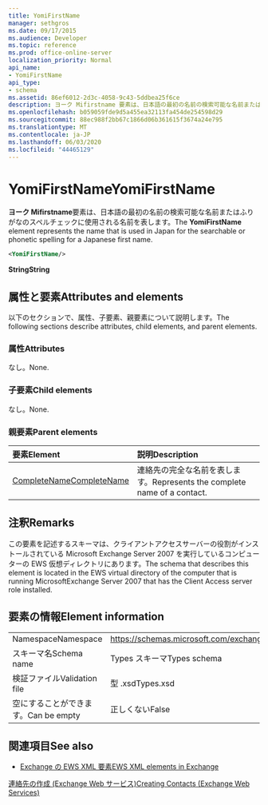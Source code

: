 ```yaml
---
title: YomiFirstName
manager: sethgros
ms.date: 09/17/2015
ms.audience: Developer
ms.topic: reference
ms.prod: office-online-server
localization_priority: Normal
api_name:
- YomiFirstName
api_type:
- schema
ms.assetid: 86ef6012-2d3c-4058-9c43-5ddbea25f6ce
description: ヨーク Mifirstname 要素は、日本語の最初の名前の検索可能な名前またはふりがなのスペルチェックに使用される名前を表します。
ms.openlocfilehash: b059059fde9d5a455ea32113fa454de254598d29
ms.sourcegitcommit: 88ec988f2bb67c1866d06b361615f3674a24e795
ms.translationtype: MT
ms.contentlocale: ja-JP
ms.lasthandoff: 06/03/2020
ms.locfileid: "44465129"
---
```

# <a name="yomifirstname"></a><span data-ttu-id="f3e32-103">YomiFirstName</span><span class="sxs-lookup"><span data-stu-id="f3e32-103">YomiFirstName</span></span>

<span data-ttu-id="f3e32-104">**ヨーク Mifirstname**要素は、日本語の最初の名前の検索可能な名前またはふりがなのスペルチェックに使用される名前を表します。</span><span class="sxs-lookup"><span data-stu-id="f3e32-104">The **YomiFirstName** element represents the name that is used in Japan for the searchable or phonetic spelling for a Japanese first name.</span></span> 
  
```xml
<YomiFirstName/>
```

 <span data-ttu-id="f3e32-105">**String**</span><span class="sxs-lookup"><span data-stu-id="f3e32-105">**String**</span></span>
## <a name="attributes-and-elements"></a><span data-ttu-id="f3e32-106">属性と要素</span><span class="sxs-lookup"><span data-stu-id="f3e32-106">Attributes and elements</span></span>

<span data-ttu-id="f3e32-107">以下のセクションで、属性、子要素、親要素について説明します。</span><span class="sxs-lookup"><span data-stu-id="f3e32-107">The following sections describe attributes, child elements, and parent elements.</span></span>
  
### <a name="attributes"></a><span data-ttu-id="f3e32-108">属性</span><span class="sxs-lookup"><span data-stu-id="f3e32-108">Attributes</span></span>

<span data-ttu-id="f3e32-109">なし。</span><span class="sxs-lookup"><span data-stu-id="f3e32-109">None.</span></span>
  
### <a name="child-elements"></a><span data-ttu-id="f3e32-110">子要素</span><span class="sxs-lookup"><span data-stu-id="f3e32-110">Child elements</span></span>

<span data-ttu-id="f3e32-111">なし。</span><span class="sxs-lookup"><span data-stu-id="f3e32-111">None.</span></span>
  
### <a name="parent-elements"></a><span data-ttu-id="f3e32-112">親要素</span><span class="sxs-lookup"><span data-stu-id="f3e32-112">Parent elements</span></span>

|<span data-ttu-id="f3e32-113">**要素**</span><span class="sxs-lookup"><span data-stu-id="f3e32-113">**Element**</span></span>|<span data-ttu-id="f3e32-114">**説明**</span><span class="sxs-lookup"><span data-stu-id="f3e32-114">**Description**</span></span>|
|:-----|:-----|
|[<span data-ttu-id="f3e32-115">CompleteName</span><span class="sxs-lookup"><span data-stu-id="f3e32-115">CompleteName</span></span>](completename.md) <br/> |<span data-ttu-id="f3e32-116">連絡先の完全な名前を表します。</span><span class="sxs-lookup"><span data-stu-id="f3e32-116">Represents the complete name of a contact.</span></span>  <br/> |
   
## <a name="remarks"></a><span data-ttu-id="f3e32-117">注釈</span><span class="sxs-lookup"><span data-stu-id="f3e32-117">Remarks</span></span>

<span data-ttu-id="f3e32-118">この要素を記述するスキーマは、クライアントアクセスサーバーの役割がインストールされている Microsoft Exchange Server 2007 を実行しているコンピューターの EWS 仮想ディレクトリにあります。</span><span class="sxs-lookup"><span data-stu-id="f3e32-118">The schema that describes this element is located in the EWS virtual directory of the computer that is running MicrosoftExchange Server 2007 that has the Client Access server role installed.</span></span>
  
## <a name="element-information"></a><span data-ttu-id="f3e32-119">要素の情報</span><span class="sxs-lookup"><span data-stu-id="f3e32-119">Element information</span></span>

|||
|:-----|:-----|
|<span data-ttu-id="f3e32-120">Namespace</span><span class="sxs-lookup"><span data-stu-id="f3e32-120">Namespace</span></span>  <br/> |https://schemas.microsoft.com/exchange/services/2006/types  <br/> |
|<span data-ttu-id="f3e32-121">スキーマ名</span><span class="sxs-lookup"><span data-stu-id="f3e32-121">Schema name</span></span>  <br/> |<span data-ttu-id="f3e32-122">Types スキーマ</span><span class="sxs-lookup"><span data-stu-id="f3e32-122">Types schema</span></span>  <br/> |
|<span data-ttu-id="f3e32-123">検証ファイル</span><span class="sxs-lookup"><span data-stu-id="f3e32-123">Validation file</span></span>  <br/> |<span data-ttu-id="f3e32-124">型 .xsd</span><span class="sxs-lookup"><span data-stu-id="f3e32-124">Types.xsd</span></span>  <br/> |
|<span data-ttu-id="f3e32-125">空にすることができます。</span><span class="sxs-lookup"><span data-stu-id="f3e32-125">Can be empty</span></span>  <br/> |<span data-ttu-id="f3e32-126">正しくない</span><span class="sxs-lookup"><span data-stu-id="f3e32-126">False</span></span>  <br/> |
   
## <a name="see-also"></a><span data-ttu-id="f3e32-127">関連項目</span><span class="sxs-lookup"><span data-stu-id="f3e32-127">See also</span></span>



- [<span data-ttu-id="f3e32-128">Exchange の EWS XML 要素</span><span class="sxs-lookup"><span data-stu-id="f3e32-128">EWS XML elements in Exchange</span></span>](ews-xml-elements-in-exchange.md)


[<span data-ttu-id="f3e32-129">連絡先の作成 (Exchange Web サービス)</span><span class="sxs-lookup"><span data-stu-id="f3e32-129">Creating Contacts (Exchange Web Services)</span></span>](https://msdn.microsoft.com/library/4845917e-70d1-481c-bbd7-011ec6571789%28Office.15%29.aspx)

